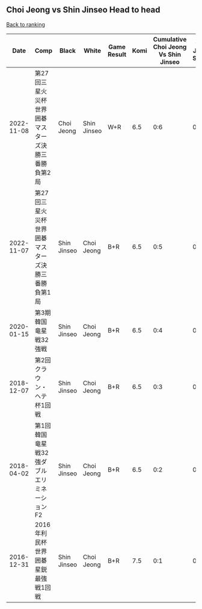 ## Choi Jeong vs Shin Jinseo Head to head

[Back to ranking](../../index.md)




| **Date** | **Comp** | **Black** | **White** | **Game Result** | **Komi** | **Cumulative Choi Jeong Vs Shin Jinseo** | **Choi Jeong Streak** | **Shin Jinseo Streak** | 
| --- | --- | --- | --- | --- | --- | --- | --- | --- |
| 2022-11-08 | 第27回三星火災杯世界囲碁マスターズ決勝三番勝負第2局  | Choi Jeong | Shin Jinseo | W+R | 6.5 | 0:6 | 0 | 6 | 
| 2022-11-07 | 第27回三星火災杯世界囲碁マスターズ決勝三番勝負第1局 | Shin Jinseo | Choi Jeong | B+R | 6.5 | 0:5 | 0 | 5 | 
| 2020-01-15 | 第3期韓国竜星戦32強戦 | Shin Jinseo | Choi Jeong | B+R | 6.5 | 0:4 | 0 | 4 | 
| 2018-12-07 | 第2回クラウン・ヘテ杯1回戦 | Shin Jinseo | Choi Jeong | B+R | 6.5 | 0:3 | 0 | 3 | 
| 2018-04-02 | 第1回韓国竜星戦32強ダブルエリミネーションF2 | Shin Jinseo | Choi Jeong | B+R | 6.5 | 0:2 | 0 | 2 | 
| 2016-12-31 | 2016年利民杯世界囲碁星鋭最強戦1回戦 | Shin Jinseo | Choi Jeong | B+R | 7.5 | 0:1 | 0 | 1 |




